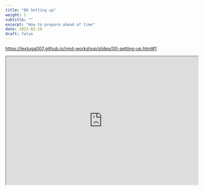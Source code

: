 ```yaml
---
title: "00 Setting up"
weight: 1
subtitle: ""
excerpt: "How to prepare ahead of time"
date: 2022-02-10
draft: false
---
```



https://lextuga007.github.io/rmd-workshop/slides/00-setting-up.html#1

<iframe src="https://lextuga007.github.io/rmd-workshop/slides/00-setting-up.html#1" width="600" height="400" loading="lazy" allowfullscreen></iframe> <script>fitvids('.shareagain', {players: 'iframe'});</script>


